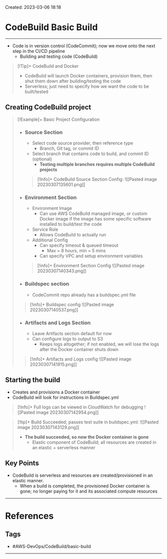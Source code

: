 Created: 2023-03-06 18:18
# CodeBuild Basic Build
---
- Code is in version control (CodeCommit); now we move onto the next step in the CI/CD pipeline
	- Building and testing code (CodeBuild)

>[!Tip]+ CodeBuild and Docker
>- CodeBuild will launch Docker containers, provision them, then shut them down after building/testing the code
>- Serverless; just need to specify how we want the code to be built/tested 

## Creating CodeBuild project

>[!Example]+ Basic Project Configuration
>- ### Source Section
>	- Select code source provider, then reference type
>		- Branch, Git tag, or commit ID
>	- Select branch that contains code to build, and commit ID (optional)
>		- **Testing multiple branches requires multiple CodeBuild projects**
>		
>	>[!Info]+ CodeBuild Source Section Config:
>	>![[Pasted image 20230307135601.png]]
>	
>- ### Environment Section
>	- Environment Image
>		- Can use AWS CodeBuild managed image, or custom Docker image if the image has some specific software installed to build/test the code
>	- Service Role
>		- Allows CodeBuild to actually run
>	- Additional Config
>		- Can specify timeout & queued timeout
>			- Max = 8 hours, min = 5 mins
>		- Can specify VPC and setup environment variables
>	> [!info]+ Environment Section Config
>	> ![[Pasted image 20230307140343.png]]
>	
>- ### Buildspec section 
>	- CodeCommit repo already has a buildspec.yml file
>> [!info]+ Buildspec config
>> ![[Pasted image 20230307140537.png]]
>- ### Artifacts and Logs Section
>	- Leave Artifacts section default for now
>	- Can configure logs to output to S3
>		- Keeps logs altogether; if not enabled, we will lose the logs after the Docker container shuts down
>> [!info]+ Artifacts and Logs config
>> ![[Pasted image 20230307141915.png]]

## Starting the build
- Creates and provisions a Docker container
- CodeBuild will look for instructions in Buildspec.yml
>[!info]+ Full logs can be viewed in CloudWatch for debugging
>![[Pasted image 20230307142954.png]]

>[!tip]+ Build Succeeded; passes test suite in buildspec.yml:
>![[Pasted image 20230307143129.png]]
>- **The build succeeded, so now the Docker container is gone**
>	- Elastic component of CodeBuild; all resources are created in an elastic + serverless manner

## Key Points
- CodeBuild is serverless and resources are created/provisioned in an elastic manner. 
	- When a build is completed, the provisioned Docker container is gone; no longer paying for it and its associated compute resources

---
# References


## Tags
- #AWS-DevOps/CodeBuild/basic-build 
---